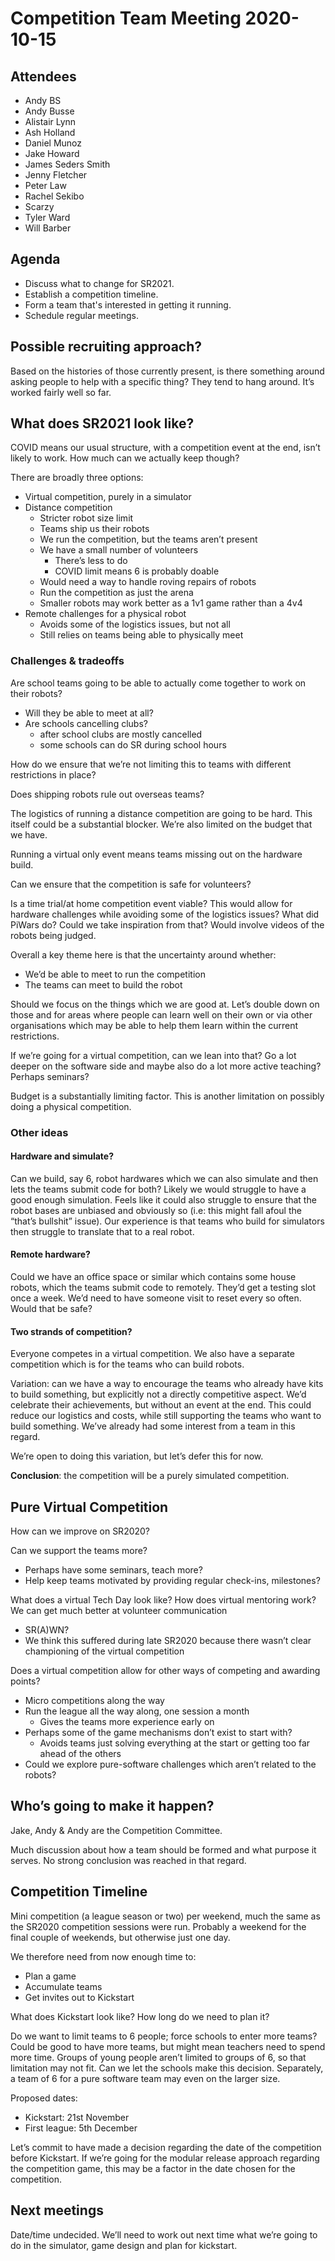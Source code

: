 # Competition Team Meeting 2020-10-15

## Attendees

* Andy BS
* Andy Busse
* Alistair Lynn
* Ash Holland
* Daniel Munoz
* Jake Howard
* James Seders Smith
* Jenny Fletcher
* Peter Law
* Rachel Sekibo
* Scarzy
* Tyler Ward
* Will Barber

## Agenda

* Discuss what to change for SR2021.
* Establish a competition timeline.
* Form a team that's interested in getting it running.
* Schedule regular meetings.

## Possible recruiting approach?

Based on the histories of those currently present, is there something around
asking people to help with a specific thing? They tend to hang around. It’s
worked fairly well so far.

## What does SR2021 look like?

COVID means our usual structure, with a competition event at the end, isn’t likely to work. How much can we actually keep though?

There are broadly three options:
* Virtual competition, purely in a simulator
* Distance competition
   * Stricter robot size limit
   * Teams ship us their robots
   * We run the competition, but the teams aren’t present
   * We have a small number of volunteers
      * There’s less to do
      * COVID limit means 6 is probably doable
   * Would need a way to handle roving repairs of robots
   * Run the competition as just the arena
   * Smaller robots may work better as a 1v1 game rather than a 4v4
* Remote challenges for a physical robot
   * Avoids some of the logistics issues, but not all
   * Still relies on teams being able to physically meet

### Challenges & tradeoffs

Are school teams going to be able to actually come together to work on their robots?
* Will they be able to meet at all?
* Are schools cancelling clubs?
   * after school clubs are mostly cancelled
   * some schools can do SR during school hours

How do we ensure that we’re not limiting this to teams with different restrictions in place?

Does shipping robots rule out overseas teams?

The logistics of running a distance competition are going to be hard. This itself could be a substantial blocker. We’re also limited on the budget that we have.

Running a virtual only event means teams missing out on the hardware build.

Can we ensure that the competition is safe for volunteers?

Is a time trial/at home competition event viable? This would allow for hardware challenges while avoiding some of the logistics issues?
What did PiWars do? Could we take inspiration from that?
Would involve videos of the robots being judged.

Overall a key theme here is that the uncertainty around whether:
* We’d be able to meet to run the competition
* The teams can meet to build the robot

Should we focus on the things which we are good at. Let’s double down on those and for areas where people can learn well on their own or via other organisations which may be able to help them learn within the current restrictions.

If we’re going for a virtual competition, can we lean into that? Go a lot deeper on the software side and maybe also do a lot more active teaching? Perhaps seminars?

Budget is a substantially limiting factor. This is another limitation on possibly doing a physical competition.

### Other ideas

#### Hardware and simulate?

Can we build, say 6, robot hardwares which we can also simulate and then lets the teams submit code for both?
Likely we would struggle to have a good enough simulation. Feels like it could also struggle to ensure that the robot bases are unbiased and obviously so (i.e: this might fall afoul the “that’s bullshit” issue).
Our experience is that teams who build for simulators then struggle to translate that to a real robot.

#### Remote hardware?

Could we have an office space or similar which contains some house robots, which the teams submit code to remotely. They’d get a testing slot once a week. We’d need to have someone visit to reset every so often. Would that be safe?

#### Two strands of competition?

Everyone competes in a virtual competition.
We also have a separate competition which is for the teams who can build robots.

Variation: can we have a way to encourage the teams who already have kits to build something, but explicitly not a directly competitive aspect. We’d celebrate their achievements, but without an event at the end. This could reduce our logistics and costs, while still supporting the teams who want to build something. We’ve already had some interest from a team in this regard.

We’re open to doing this variation, but let’s defer this for now.

**Conclusion**: the competition will be a purely simulated competition.

## Pure Virtual Competition

How can we improve on SR2020?

Can we support the teams more?
* Perhaps have some seminars, teach more?
* Help keep teams motivated by providing regular check-ins, milestones?

What does a virtual Tech Day look like?
How does virtual mentoring work?
We can get much better at volunteer communication
* SR(A)WN?
* We think this suffered during late SR2020 because there wasn’t clear championing of the virtual competition

Does a virtual competition allow for other ways of competing and awarding points?
* Micro competitions along the way
* Run the league all the way along, one session a month
   * Gives the teams more experience early on
* Perhaps some of the game mechanisms don’t exist to start with?
   * Avoids teams just solving everything at the start or getting too far ahead of the others
* Could we explore pure-software challenges which aren’t related to the robots?

## Who’s going to make it happen?

Jake, Andy & Andy are the Competition Committee.

Much discussion about how a team should be formed and what purpose it serves. No strong conclusion was reached in that regard.

## Competition Timeline

Mini competition (a league season or two) per weekend, much the same as the SR2020 competition sessions were run.
Probably a weekend for the final couple of weekends, but otherwise just one day.

We therefore need from now enough time to:
* Plan a game
* Accumulate teams
* Get invites out to Kickstart

What does Kickstart look like? How long do we need to plan it?

Do we want to limit teams to 6 people; force schools to enter more teams? Could be good to have more teams, but might mean teachers need to spend more time. Groups of young people aren’t limited to groups of 6, so that limitation may not fit. Can we let the schools make this decision. Separately, a team of 6 for a pure software team may even on the larger size.

Proposed dates:
* Kickstart: 21st November
* First league: 5th December

Let’s commit to have made a decision regarding the date of the competition before Kickstart.
If we’re going for the modular release approach regarding the competition game, this may be a factor in the date chosen for the competition.

## Next meetings

Date/time undecided.
We’ll need to work out next time what we’re going to do in the simulator, game design and plan for kickstart.
